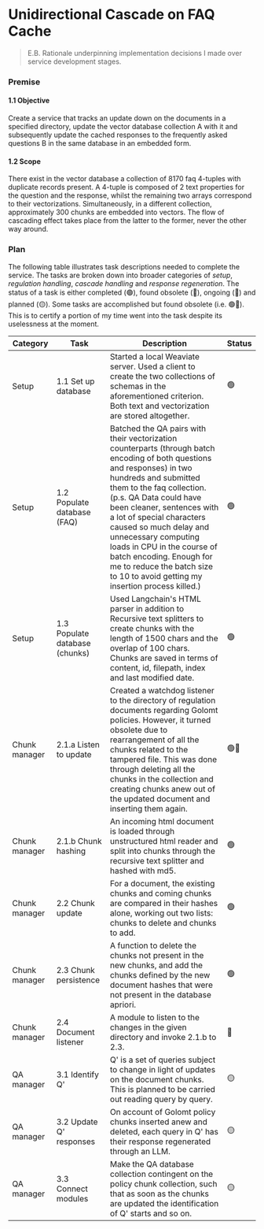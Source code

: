 # Unidirectional Cascade on FAQ Cache

> E.B. Rationale underpinning implementation decisions I made over service development stages.

### Premise

#### 1.1 Objective

Create a service that tracks an update down on the documents in a specified directory, update the vector database collection A with it and subsequently update the cached responses to the frequently asked questions B in the same database in an embedded form.

#### 1.2 Scope

There exist in the vector database a collection of 8170 faq 4-tuples with duplicate records present. A 4-tuple is composed of 2 text properties for the question and the response, whilst the remaining two arrays correspond to their vectorizations. Simultaneously, in a different collection, approximately 300 chunks are embedded into vectors. The flow of cascading effect takes place from the latter to the former, never the other way around.

### Plan

The following table illustrates task descriptions needed to complete the service. The tasks are broken down into broader categories of *setup*, *regulation handling*, *cascade handling* and *response regeneration*. The status of a task is either completed (🟢), found obsolete (🔴), ongoing (🔵) and planned (🟡). Some tasks are accomplished but found obsolete (i.e. 🟢🔴). This is to certify a portion of my time went into the task despite its uselessness at the moment.

| Category      | Task                           | Description                                                                                                                                                                                                                                                                                                                                                                                                                                              | Status |
| ------------- | ------------------------------ | -------------------------------------------------------------------------------------------------------------------------------------------------------------------------------------------------------------------------------------------------------------------------------------------------------------------------------------------------------------------------------------------------------------------------------------------------------- | ------ |
| Setup         | 1.1 Set up database            | Started a local Weaviate server. Used a client to create the two collections of schemas in the aforementioned criterion. Both text and vectorization are stored altogether.                                                                                                                                                                                                                                                                              | 🟢     |
| Setup         | 1.2 Populate database (FAQ)    | Batched the QA pairs with their vectorization counterparts (through batch encoding of both questions and responses) in two hundreds and submitted them to the faq collection. (p.s. QA Data could have been cleaner, sentences with a lot of special characters caused so much delay and unnecessary computing loads in CPU in the course of batch encoding. Enough for me to reduce the batch size to 10 to avoid getting my insertion process killed.) | 🟢     |
| Setup         | 1.3 Populate database (chunks) | Used Langchain's HTML parser in addition to Recursive text splitters to create chunks with the length of 1500 chars and the overlap of 100 chars. Chunks are saved in terms of content, id, filepath, index and last modified date.                                                                                                                                                                                                                      | 🟢     |
| Chunk manager | 2.1.a Listen to update         | Created a watchdog listener to the directory of regulation documents regarding Golomt policies. However, it turned obsolete due to rearrangement of all the chunks related to the tampered file. This was done through deleting all the chunks in the collection and creating chunks anew out of the updated document and inserting them again.                                                                                                          | 🟢🔴   |
| Chunk manager | 2.1.b Chunk hashing            | An incoming html document is loaded through unstructured html reader and split into chunks through the recursive text splitter and hashed with md5.                                                                                                                                                                                                                                                                                                      | 🟢     |
| Chunk manager | 2.2 Chunk update               | For a document, the existing chunks and coming chunks are compared in their hashes alone, working out two lists: chunks to delete and chunks to add.                                                                                                                                                                                                                                                                                                     | 🟢     |
| Chunk manager | 2.3 Chunk persistence          | A function to delete the chunks not present in the new chunks, and add the chunks defined by the new document hashes that were not present in the database apriori.                                                                                                                                                                                                                                                                                      | 🟢     |
| Chunk manager | 2.4 Document listener          | A module to listen to the changes in the given directory and invoke 2.1.b to 2.3.                                                                                                                                                                                                                                                                                                                                                                        | 🔵     |
| QA manager    | 3.1 Identify Q'                | Q' is a set of queries subject to change in light of updates on the document chunks. This is planned to be carried out reading query by query.                                                                                                                                                                                                                                                                                                           | 🟡     |
| QA manager    | 3.2 Update Q' responses        | On account of Golomt policy chunks inserted anew and deleted, each query in Q' has their response regenerated through an LLM.                                                                                                                                                                                                                                                                                                                            | 🟡     |
| QA manager    | 3.3 Connect modules            | Make the QA database collection contingent on the policy chunk collection, such that as soon as the chunks are updated the identification of Q' starts and so on.                                                                                                                                                                                                                                                                                        | 🟡     |


